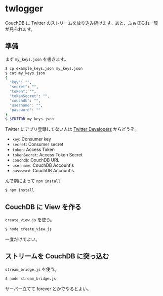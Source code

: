# twlogger

CouchDB に Twitter のストリームを放り込み続けます。あと、ふぁぼられ一覧が見られます。

## 準備

まず `my_keys.json` を書きます。

```bash
$ cp example_keys.json my_keys.json
$ cat my_keys.json
{
  "key": "",
  "secret": "",
  "token": "",
  "tokenSecret": "",
  "couchdb": "",
  "username": "",
  "password": ""
}
$ $EDITOR my_keys.json
```

Twitter にアプリ登録してない人は [Twitter Developers](http://dev.twitter.com/ "Twitter Developers") からどうぞ。

- `key`: Consumer key
- `secret`: Consumer secret
- `token`: Access Token
- `tokenSecret`: Access Token Secret
- `couchdb`: CouchDB URL
- `username`: CouchDB Account's
- `password`: CouchDB Account's

んで例によって `npm install`

```bash
$ npm install
```

## CouchDB に View を作る

`create_view.js` を使う。

```bash
$ node create_view.js
```

一度だけでよい。

## ストリームを CouchDB に突っ込む

`stream_bridge.js` を使う。

```bash
$ node stream_bridge.js
```

サーバー立てて forever とかでやるとよい。